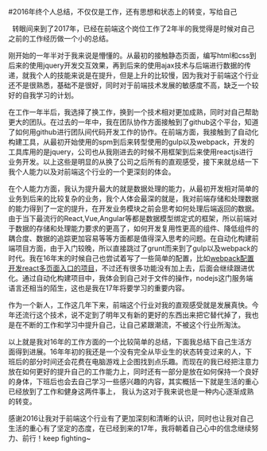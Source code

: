 #2016年终个人总结，不仅仅是工作，还有思想和状态上的转变，写给自己

&nbsp;&nbsp;转眼间来到了2017年，已经在前端这个岗位工作了2年半的我觉得是时候对自己之前的工作经历做一个小的总结。

刚开始的一年半对于我来说是懵懂的。从最初的接触静态页面，编写html和css到后来的使用jquery开发交互效果，再到后来的使用ajax技术与后端进行数据的传递，就我个人的技能来说是在提升，但是上升的比较慢，因为我对于前端这个行业还不是很熟悉，基础不是很好，同时对于前端技术发展的敏感度不高，缺乏一个较好的自我学习的计划。

在工作一年半后，我选择了换工作，换到一个技术相对更加成熟，同时对自己帮助更大的团队。在过去的一年中，我在团队协作方面接触到了github这个平台，知道了如何用github进行团队间代码开发工作的协作。在前端方面，我接触到了自动化构建工具，从最初开始使用的spm到后来转型使用的gulp以及webpack，开发的工具库用的是jquery，公司也从我刚进去的时候不用框架到后来使用reactjs进行业务开发。以上这些是明显的从换了公司之后所有的直观感受，接下来就总结一下我个人能力以及对前端这个行业的一个更深刻的体会。

在个人能力方面，我认为提升最大的就是数据处理的能力，从最初开发相对简单的业务到后来的比较复杂的业务，我个人体会最深的就是，我对前端存储和处理数据的能力得到了一定的提升，在开发业务模块之前会思考如何处理后端返回的数据。由于当下最流行的React,Vue,Angular等都是数据模型绑定式的框架，所以前端对于数据的存储和处理能力要求的更高了，如何开发复用性更高的组件、降低组件的耦合度、数据的追踪更加容易等等方面都是值得深入思考的问题。在自动化构建前端项目方面，由于入门较晚，所以直接跳过了grunt而来到了gulp以及webpack的时代。我在16年末的时候自己也尝试着写了一些简单的配置，比如[webpack配置开发react多页面入口的项目](https://github.com/superRzx/Webpack-react-MPA)，不过还有很多功能没有加上去，后面会继续跟进优化。通过自动化构建项目中，我体会到自己对于文件的操作，nodejs这门服务端语言还相当的陌生，这也是我在17年将要学习的重要内容。

作为一个新人，工作这几年下来，前端这个行业对我的直观感受就是发展真快。今年还流行这个技术，说不定到了明年又有新的更好的东西出来把它替代掉了，我也是在不断的工作和学习中提升自己，让自己紧跟潮流，不被这个行业所淘汰。

以上就是我对16年的工作方面的一个比较简单的总结，下面我总结下自己生活方面得到进展。16年年初的我还是一个没有完全从毕业生的状态转变过来的人，下班后的部分时间还会花费在电脑游戏上企图找到点乐趣。而现在的我已经把注意力放在如何更好的提升自己的工作能力上，同时还有一部分是放在如何保持一个良好的身体，下班后也会去自己学习一些感兴趣的内容，其实概括一下就是生活的重心已经放到了工作和健身这两件事上，
我认为这对于我来说也是一种内心逐渐成熟的转变。

感谢2016让我对于前端这个行业有了更加深刻和清晰的认识，同时也让我对自己生活的重心有了坚定的态度，在已经到来的17年，我将朝着自己心中的信念继续努力、前行！keep fighting~

